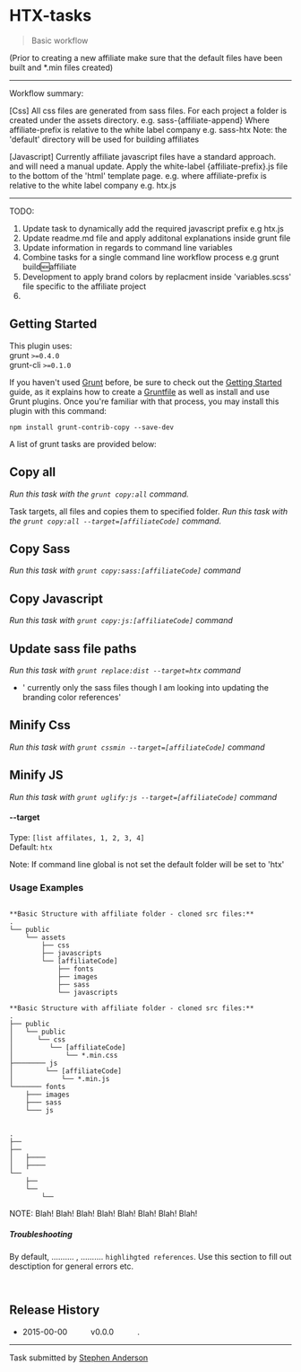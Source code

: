 # HTX-tasks

> Basic workflow

(Prior to creating a new affiliate make sure that the default files have been built and *.min files created)

******************************************************************************************
Workflow summary:

[Css]
All css files are generated from sass files. For each project a folder is created under the assets directory.
e.g. sass-{affiliate-append} Where affiliate-prefix is relative to the white label company 
e.g. sass-htx
Note: the 'default' directory will be used for building affiliates

[Javascript]
Currently affiliate javascript files have a standard approach. and will need a manual update. Apply the white-label {affiliate-prefix}.js file to the bottom of the 'html' template page. 
e.g. where affiliate-prefix is relative to the white label company
e.g. htx.js

******************************************************************************************

TODO:
1. Update task to dynamically add the required javascript prefix e.g htx.js
2. Update readme.md file and apply additonal explanations inside grunt file
3. Update information in regards to command line variables
4. Combine tasks for a single command line workflow process e.g grunt build:new:affiliate
5. Development to apply brand colors by replacment inside 'variables.scss' file specific to the affiliate project
6. 


## Getting Started
This plugin uses:   
grunt `>=0.4.0`   
grunt-cli `>=0.1.0`

If you haven't used [Grunt](http://gruntjs.com/) before, be sure to check out the [Getting Started](http://gruntjs.com/getting-started) guide, as it explains how to create a [Gruntfile](http://gruntjs.com/sample-gruntfile) as well as install and use Grunt plugins. Once you're familiar with that process, you may install this plugin with this command:

```shell
npm install grunt-contrib-copy --save-dev
```

A list of grunt tasks are provided below:

## Copy all
_Run this task with the `grunt copy:all` command._

Task targets, all files and copies them to specified folder. 
_Run this task with the `grunt copy:all --target=[affiliateCode]` command._

## Copy Sass
_Run this task with `grunt copy:sass:[affiliateCode]` command_

## Copy Javascript
_Run this task with `grunt copy:js:[affiliateCode]` command_

## Update sass file paths
 _Run this task with `grunt replace:dist --target=htx` command_
 - ' currently only the sass files though I am looking into updating the branding color references'

## Minify Css
_Run this task with `grunt cssmin --target=[affiliateCode]` command_

## Minify JS
_Run this task with `grunt uglify:js --target=[affiliateCode]` command_


#### --target
Type: `[list affilates, 1, 2, 3, 4]`  
Default: `htx`

Note: If command line global is not set the default folder will be set to 'htx'

### Usage Examples

```js

```

```shell
**Basic Structure with affiliate folder - cloned src files:**
.
└── public
    └── assets
        ├── css
        ├── javascripts
        └── [affiliateCode]
            ├── fonts
            ├── images
            ├── sass
            └── javascripts

```

```shell
**Basic Structure with affiliate folder - cloned src files:**
.
├── public
│   └── public
│      └── css
│         └── [affiliateCode]
│             └── *.min.css
├──────── js
│        └── [affiliateCode]
│            └── *.min.js
└─────── fonts
    ├─── images
    ├─── sass
    └─── js

```

```shell

```


```shell
.
├── 
├── 
│   ├────
│   ├────
└── 
    ├── 
    └── 
        └── 

```
NOTE: Blah! Blah! Blah! Blah! Blah! Blah! Blah! Blah!


##### Troubleshooting

By default, .......... , .......... `highlihgted references`. Use this section to fill out desctiption for general errors etc.

```js

```



```shell

```



## Release History

 * 2015-00-00   v0.0.0   .

---

Task submitted by [Stephen Anderson]()

